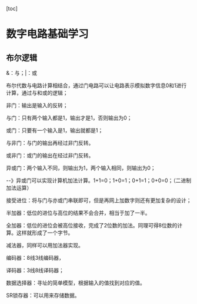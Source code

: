 [toc]

# 数字电路基础学习

## 布尔逻辑

&：与；|：或

布尔代数与电路计算相结合，通过门电路可以让电路表示模拟数字信息0和1进行计算，通过与和或的逻辑；

非门：输出是输入的反转；

与门：只有两个输入都是1，输出才是1，否则输出为0；

或门：只要有一个输入是1，输出就都是1；

与非门：与门的输出再经过非门反转。

或非门：或门的输出在经过非门反转。

异或门：两个输入不同，则输出为1，两个输入相同，则输出为0；

--》异或门可以实现计算机加法计算。1+1=0；1+0=1；0+1=1；0+0=0；（二进制加法运算）



接受进位：将与门与亦或门串联即可，但是再网上加数字则还有更加复杂的设计；

半加器：低位的进位与高位的结果不会合并，相当于加了一半。

全加器：低位的进位会被高位接收，完成了2位数的加法。同理可得8位数的计算。这样就形成了一个字节。

减法器，同样可以用加法器实现。



编码器：8线3线编码器，

译码器：3线8线译码器；

数据选择器：寻址的简单模型，根据输入的值找到对应的值。



SR锁存器：可以用来存储数据。